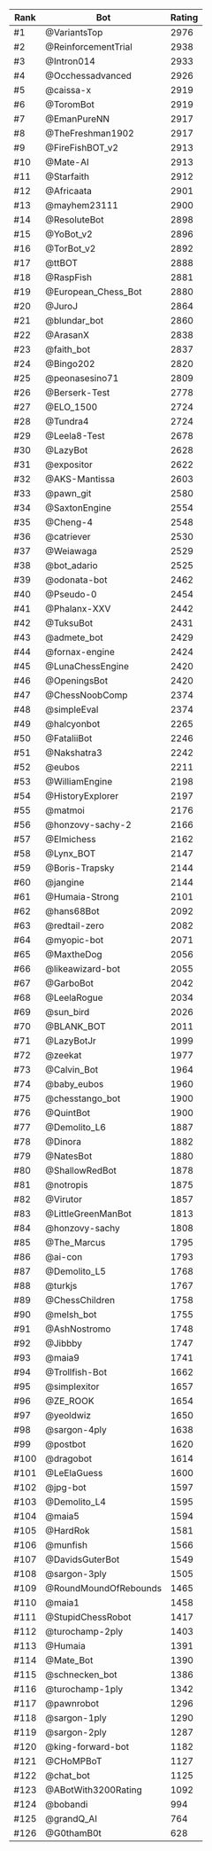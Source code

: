 Rank|Bot|Rating
---|---|---
#1|@VariantsTop|2976
#2|@ReinforcementTrial|2938
#3|@Intron014|2933
#4|@Occhessadvanced|2926
#5|@caissa-x|2919
#6|@ToromBot|2919
#7|@EmanPureNN|2917
#8|@TheFreshman1902|2917
#9|@FireFishBOT_v2|2913
#10|@Mate-AI|2913
#11|@Starfaith|2912
#12|@Africaata|2901
#13|@mayhem23111|2900
#14|@ResoluteBot|2898
#15|@YoBot_v2|2896
#16|@TorBot_v2|2892
#17|@ttBOT|2888
#18|@RaspFish|2881
#19|@European_Chess_Bot|2880
#20|@JuroJ|2864
#21|@blundar_bot|2860
#22|@ArasanX|2838
#23|@faith_bot|2837
#24|@Bingo202|2820
#25|@peonasesino71|2809
#26|@Berserk-Test|2778
#27|@ELO_1500|2724
#28|@Tundra4|2724
#29|@Leela8-Test|2678
#30|@LazyBot|2628
#31|@expositor|2622
#32|@AKS-Mantissa|2603
#33|@pawn_git|2580
#34|@SaxtonEngine|2554
#35|@Cheng-4|2548
#36|@catriever|2530
#37|@Weiawaga|2529
#38|@bot_adario|2525
#39|@odonata-bot|2462
#40|@Pseudo-0|2454
#41|@Phalanx-XXV|2442
#42|@TuksuBot|2431
#43|@admete_bot|2429
#44|@fornax-engine|2424
#45|@LunaChessEngine|2420
#46|@OpeningsBot|2420
#47|@ChessNoobComp|2374
#48|@simpleEval|2374
#49|@halcyonbot|2265
#50|@FataliiBot|2246
#51|@Nakshatra3|2242
#52|@eubos|2211
#53|@WilliamEngine|2198
#54|@HistoryExplorer|2197
#55|@matmoi|2176
#56|@honzovy-sachy-2|2166
#57|@Elmichess|2162
#58|@Lynx_BOT|2147
#59|@Boris-Trapsky|2144
#60|@jangine|2144
#61|@Humaia-Strong|2101
#62|@hans68Bot|2092
#63|@redtail-zero|2082
#64|@myopic-bot|2071
#65|@MaxtheDog|2056
#66|@likeawizard-bot|2055
#67|@GarboBot|2042
#68|@LeelaRogue|2034
#69|@sun_bird|2026
#70|@BLANK_BOT|2011
#71|@LazyBotJr|1999
#72|@zeekat|1977
#73|@Calvin_Bot|1964
#74|@baby_eubos|1960
#75|@chesstango_bot|1900
#76|@QuintBot|1900
#77|@Demolito_L6|1887
#78|@Dinora|1882
#79|@NatesBot|1880
#80|@ShallowRedBot|1878
#81|@notropis|1875
#82|@Virutor|1857
#83|@LittleGreenManBot|1813
#84|@honzovy-sachy|1808
#85|@The_Marcus|1795
#86|@ai-con|1793
#87|@Demolito_L5|1768
#88|@turkjs|1767
#89|@ChessChildren|1758
#90|@melsh_bot|1755
#91|@AshNostromo|1748
#92|@Jibbby|1747
#93|@maia9|1741
#94|@Trollfish-Bot|1662
#95|@simplexitor|1657
#96|@ZE_ROOK|1654
#97|@yeoldwiz|1650
#98|@sargon-4ply|1638
#99|@postbot|1620
#100|@dragobot|1614
#101|@LeElaGuess|1600
#102|@jpg-bot|1597
#103|@Demolito_L4|1595
#104|@maia5|1594
#105|@HardRok|1581
#106|@munfish|1566
#107|@DavidsGuterBot|1549
#108|@sargon-3ply|1505
#109|@RoundMoundOfRebounds|1465
#110|@maia1|1458
#111|@StupidChessRobot|1417
#112|@turochamp-2ply|1403
#113|@Humaia|1391
#114|@Mate_Bot|1390
#115|@schnecken_bot|1386
#116|@turochamp-1ply|1342
#117|@pawnrobot|1296
#118|@sargon-1ply|1290
#119|@sargon-2ply|1287
#120|@king-forward-bot|1182
#121|@CHoMPBoT|1127
#122|@chat_bot|1125
#123|@ABotWith3200Rating|1092
#124|@bobandi|994
#125|@grandQ_AI|764
#126|@G0thamB0t|628
